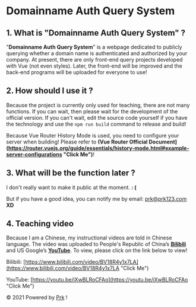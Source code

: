 # Domainname Auth Query System

## 1. What is "Domainname Auth Query System" ?

"**Domainname Auth Query System**" is a webpage dedicated to publicly querying whether a domain name is authenticated and authorized by your company. At present, there are only front-end query projects developed with Vue (not even styles). Later, the front-end will be improved and the back-end programs will be uploaded for everyone to use!

## 2. How should I use it ?

Because the project is currently only used for teaching, there are not many functions. If you can wait, then please wait for the development of the official version. If you can't wait, edit the source code yourself if you have the technology and use the `npm run build` command to release and build!

Because Vue Router History Mode is used, you need to configure your server when building! Please refer to **(Vue Router Official Document](https://router.vuejs.org/guide/essentials/history-mode.html#example-server-configurations "Click Me")**!

## 3. What will be the function later ?

I don't really want to make it public at the moment. **: (**

But if you have a good idea, you can notify me by email: [prk@prk123.com](mailto:prk@prk123.com "Click Me Send E-Mail") **XD**

## 4. Teaching video

Because I am a Chinese, my instructional videos are told in Chinese language. The video was uploaded to People's Republic of China’s **[Bilibili](https://www.bilibili.com/ "bilibili")** and US Google’s **[YouTube](https://www.youtube.com/ "YouTube")**. To view, please click on the link below to view!



Bilibili: [https://www.bilibili.com/video/BV18R4y1x7LA](https://www.bilibili.com/video/BV18R4y1x7LA "Click Me")

YouTube: [https://youtu.be/iXwBLRoCFAo](https://youtu.be/iXwBLRoCFAo "Click Me")



&copy;&nbsp;2021&nbsp;Powered&nbsp;by&nbsp;[Prk](https://www.cprk.cc "Prk")&nbsp;!
